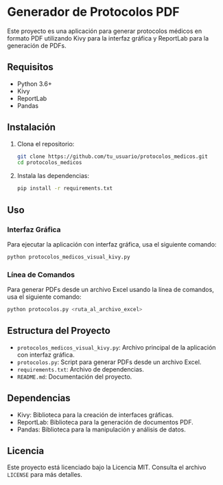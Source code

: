 # Generador de Protocolos PDF

Este proyecto es una aplicación para generar protocolos médicos en formato PDF utilizando Kivy para la interfaz gráfica y ReportLab para la generación de PDFs.

## Requisitos

- Python 3.6+
- Kivy
- ReportLab
- Pandas

## Instalación

1. Clona el repositorio:
    ```sh
    git clone https://github.com/tu_usuario/protocolos_medicos.git
    cd protocolos_medicos
    ```

2. Instala las dependencias:
    ```sh
    pip install -r requirements.txt
    ```

## Uso

### Interfaz Gráfica

Para ejecutar la aplicación con interfaz gráfica, usa el siguiente comando:
```sh
python protocolos_medicos_visual_kivy.py
```

### Línea de Comandos

Para generar PDFs desde un archivo Excel usando la línea de comandos, usa el siguiente comando:
```sh
python protocolos.py <ruta_al_archivo_excel>
```

## Estructura del Proyecto

- `protocolos_medicos_visual_kivy.py`: Archivo principal de la aplicación con interfaz gráfica.
- `protocolos.py`: Script para generar PDFs desde un archivo Excel.
- `requirements.txt`: Archivo de dependencias.
- `README.md`: Documentación del proyecto.

## Dependencias

- Kivy: Biblioteca para la creación de interfaces gráficas.
- ReportLab: Biblioteca para la generación de documentos PDF.
- Pandas: Biblioteca para la manipulación y análisis de datos.

## Licencia

Este proyecto está licenciado bajo la Licencia MIT. Consulta el archivo `LICENSE` para más detalles.